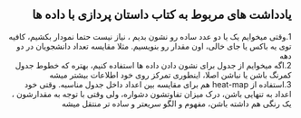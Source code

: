 <h2 dir='rtl'>
یادداشت های مربوط به کتاب داستان پردازی با داده ها
</h2>

<p dir ='rtl' font size="5">
  1.وقتی میخوایم یک یا دو عدد ساده رو نشون بدیم ، نیاز نیست حتما نمودار بکشیم، کافیه توی یه باکس یا جای خالی، اون مقدار رو بنویسیم. مثلا مقایسه تعداد دانشجویان در دو دهه
<br>
  2.اگه میخوایم از جدول برای نشون دادن داده ها استفاده کنیم، بهتره که خطوط جدول کمرنگ باشن یا نباشن اصلا، اینطوری تمرکز روی خود اطلاعات بیشتر میشه
<br>
  3.استفاده از heat-map هم برای مقایسه بین اعداد داخل جدول مناسبه. وقتی خود اعداد به تنهایی باشن، درک میزان تفاوتشون دشواره، ولی وقتی با توجه به مقدارشون ، یک رنگی هم داشته باشن، مفهوم و الگو سریعتر و ساده تر منتقل میشه
</p>
